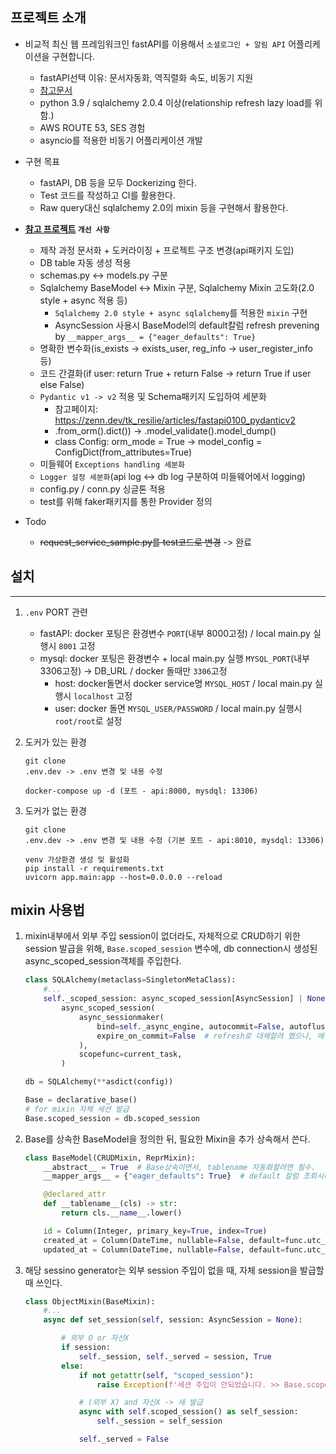 ## 프로젝트 소개

- 비교적 최신 웹 프레임워크인 fastAPI를 이용해서 `소셜로그인 + 알림 API` 어플리케이션을 구현합니다.
    - fastAPI선택 이유: 문서자동화, 역직렬화 속도, 비동기 지원
    - [참고문서](https://tech.kakaopay.com/post/image-processing-server-framework/)
    - python 3.9 / sqlalchemy 2.0.4 이상(relationship refresh lazy load를 위함.)
    - AWS ROUTE 53, SES 경험
    - asyncio를 적용한 비동기 어플리케이션 개발
- 구현 목표
    - fastAPI, DB 등을 모두 Dockerizing 한다.
    - Test 코드를 작성하고 CI를 활용한다.
    - Raw query대신 sqlalchemy 2.0의 mixin 등을 구현해서 활용한다.

- **[참고 프로젝트](https://github.com/riseryan89/notification-api) `개선 사항`**
    - 제작 과정 문서화 + 도커라이징 + 프로젝트 구조 변경(api패키지 도입)
    - DB table 자동 생성 적용
    - schemas.py <-> models.py 구분
    - Sqlalchemy BaseModel <-> Mixin 구분, Sqlalchemy Mixin 고도화(2.0 style + async 적용 등)
        - `Sqlalchemy 2.0 style + async sqlalchemy`를 적용한 `mixin` 구현
        - AsyncSession 사용시 BaseModel의 default칼럼 refresh prevening by `__mapper_args__ = {"eager_defaults": True}`
    - 명확한 변수화(is_exists -> exists_user, reg_info -> user_register_info 등)
    - 코드 간결화(if user: return True + return False -> return True if user else False)
    - `Pydantic v1 -> v2` 적용 및 Schema패키지 도입하여 세분화
        - 참고페이지: https://zenn.dev/tk_resilie/articles/fastapi0100_pydanticv2
        - .from_orm().dict()) -> .model_validate().model_dump()
        - class Config: orm_mode = True -> model_config = ConfigDict(from_attributes=True)
    - 미들웨어 `Exceptions handling 세분화`
    - `Logger 설정 세분화`(api log <-> db log 구분하여 미들웨어에서 logging)
    - config.py / conn.py 싱글톤 적용
    - test를 위해 faker패키지를 통한 Provider 정의

- Todo
    - ~~request_service_sample.py를 test코드로 변경~~ -> 완료

## 설치

---

1. `.env` PORT 관련
    - fastAPI: docker 포팅은 환경변수 `PORT`(내부 8000고정) / local main.py 실행시 `8001` 고정
    - mysql: docker 포팅은 환경변수 + local main.py 실행 `MYSQL_PORT`(내부 3306고정) -> DB_URL / docker 돌때만 `3306`고정
        - host: docker돌면서 docker service명 `MYSQL_HOST`  / local main.py 실행시 `localhost` 고정
        - user: docker 돌면 `MYSQL_USER/PASSWORD` / local main.py 실행시 `root/root`로 설정

2. 도커가 있는 환경
    ```shell
    git clone
    .env.dev -> .env 변경 및 내용 수정
   
    docker-compose up -d (포트 - api:8000, mysdql: 13306)
    ```

3. 도커가 없는 환경
    ```shell
    git clone
    .env.dev -> .env 변경 및 내용 수정 (기본 포트 - api:8010, mysdql: 13306)
    
    venv 가상환경 생성 및 활성화
    pip install -r requirements.txt
    uvicorn app.main:app --host=0.0.0.0 --reload
    ```

## mixin 사용법

1. mixin내부에서 외부 주입 session이 없더라도, 자체적으로 CRUD하기 위한 session 발급을 위해, `Base.scoped_session` 변수에, db connection시 생성된 async_scoped_session객체를 주입한다.
    ```python
    class SQLAlchemy(metaclass=SingletonMetaClass):
        #...
        self._scoped_session: async_scoped_session[AsyncSession] | None = \
            async_scoped_session(
                async_sessionmaker(
                    bind=self._async_engine, autocommit=False, autoflush=False, future=True,
                    expire_on_commit=False  # refresh로 대체할려 했으나, 매번 select가 되어 필요시마다 하기로.
                ),
                scopefunc=current_task,
            )
    
    db = SQLAlchemy(**asdict(config))

    Base = declarative_base()
    # for mixin 자체 세션 발급
    Base.scoped_session = db.scoped_session

    ```
   
2. Base를 상속한 BaseModel을 정의한 뒤, 필요한 Mixin을 추가 상속해서 쓴다.
    ```python
    class BaseModel(CRUDMixin, ReprMixin):
        __abstract__ = True  # Base상속이면서, tablename 자동화할려면 필수.
        __mapper_args__ = {"eager_defaults": True}  # default 칼럼 조회시마다 refresh 제거 (async 필수)
    
        @declared_attr
        def __tablename__(cls) -> str:
            return cls.__name__.lower()
    
        id = Column(Integer, primary_key=True, index=True)
        created_at = Column(DateTime, nullable=False, default=func.utc_timestamp())
        updated_at = Column(DateTime, nullable=False, default=func.utc_timestamp(), onupdate=func.utc_timestamp())
    
    ```
   
3. 해당 sessino generator는 외부 session 주입이 없을 때, 자체 session을 발급할 때 쓰인다.
    ```python
    class ObjectMixin(BaseMixin):
        #...
        async def set_session(self, session: AsyncSession = None):
    
            # 외부 O or 자신X
            if session:
                self._session, self._served = session, True
            else:
                if not getattr(self, "scoped_session"):
                    raise Exception(f'세션 주입이 안되었습니다. >> Base.scoped_session = db.scoped_session')
    
                # (외부 X) and 자신X -> 새 발급
                async with self.scoped_session() as self_session:
                    self._session = self_session
    
                self._served = False
    ```